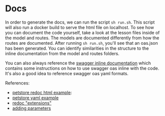# Docs

In order to generate the docs, we can run the script `sh run.sh`. This script will also run a docker build to serve the html file on localhost. To see how you can document the code yourself, take a look at the lesson files inside of the model and routes. The models are documented differently from how the routes are documented. After running `sh run.sh`, you'll see that an oas.json has been generated. You can identify similarities in the structure to the inline documentation from the model and routes folders.

You can also always reference the [swagger inline documentation](https://github.com/readmeio/swagger-inline) which contains some instructions on how to use swagger oas inline with the code. It's also a good idea to reference swagger oas yaml formats.

References:
- [petstore redoc html example](https://redocly.github.io/redoc/):
- [petstore yaml example](https://redocly.github.io/redoc/openapi.yaml)
- [redoc "extensions"](https://github.com/Redocly/redoc/blob/master/docs/redoc-vendor-extensions.md#x-logo)
- [adding parameters](https://swagger.io/docs/specification/2-0/describing-parameters/)